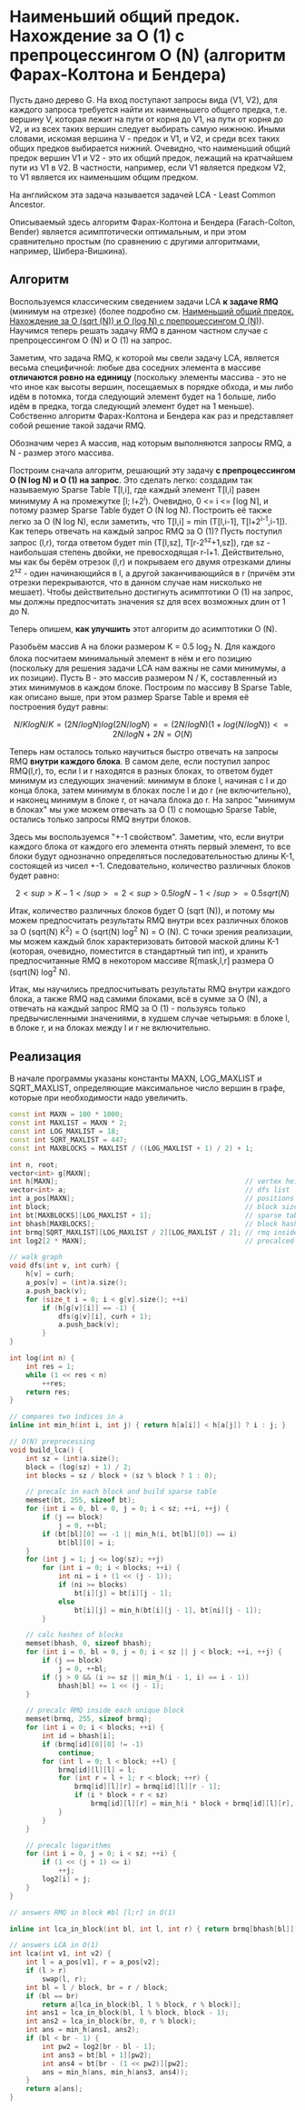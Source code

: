 # Наименьший общий предок. Нахождение за O (1) с препроцессингом O (N) (алгоритм Фарах-Колтона и Бендера)

Пусть дано дерево G. На вход поступают запросы вида (V1, V2), для каждого запроса требуется найти их наименьшего общего предка, т.е. вершину V, которая лежит на пути от корня до V1, на пути от корня до V2, и из всех таких вершин следует выбирать самую нижнюю. Иными словами, искомая вершина V - предок и V1, и V2, и среди всех таких общих предков выбирается нижний. Очевидно, что наименьший общий предок вершин V1 и V2 - это их общий предок, лежащий на кратчайшем пути из V1 в V2. В частности, например, если V1 является предком V2, то V1 является их наименьшим общим предком.

На английском эта задача называется задачей LCA - Least Common Ancestor.

Описываемый здесь алгоритм Фарах-Колтона и Бендера (Farach-Colton, Bender) является асимптотически оптимальным, и при этом сравнительно простым (по сравнению с другими алгоритмами, например, Шибера-Вишкина).

## Алгоритм

Воспользуемся классическим сведением задачи LCA **к задаче RMQ** (минимум на отрезке) (более подробно см. [Наименьший общий предок. Нахождение за O (sqrt (N)) и O (log N) с препроцессингом O (N)](lca)). Научимся теперь решать задачу RMQ в данном частном случае с препроцессингом O (N) и O (1) на запрос.

Заметим, что задача RMQ, к которой мы свели задачу LCA, является весьма специфичной: любые два соседних элемента в массиве **отличаются ровно на единицу** (поскольку элементы массива - это не что иное как высоты вершин, посещаемых в порядке обхода, и мы либо идём в потомка, тогда следующий элемент будет на 1 больше, либо идём в предка, тогда следующий элемент будет на 1 меньше). Собственно алгоритм Фарах-Колтона и Бендера как раз и представляет собой решение такой задачи RMQ.

Обозначим через A массив, над которым выполняются запросы RMQ, а N - размер этого массива.

Построим сначала алгоритм, решающий эту задачу **с препроцессингом O (N log N) и O (1) на запрос**. Это сделать легко: создадим так называемую Sparse Table T[l,i], где каждый элемент T[l,i] равен минимуму A на промежутке [l; l+2<sup>i</sup>). Очевидно, 0 <= i <= &lceil;log N&rceil;, и потому размер Sparse Table будет O (N log N). Построить её также легко за O (N log N), если заметить, что T[l,i] = min (T[l,i-1], T[l+2<sup>i-1</sup>,i-1]). Как теперь отвечать на каждый запрос RMQ за O (1)? Пусть поступил запрос (l,r), тогда ответом будет min (T[l,sz], T[r-2<sup>sz</sup>+1,sz]), где sz - наибольшая степень двойки, не превосходящая r-l+1. Действительно, мы как бы берём отрезок (l,r) и покрываем его двумя отрезками длины 2<sup>sz</sup> - один начинающийся в l, а другой заканчивающийся в r (причём эти отрезки перекрываются, что в данном случае нам нисколько не мешает). Чтобы действительно достигнуть асимптотики O (1) на запрос, мы должны предпосчитать значения sz для всех возможных длин от 1 до N.

Теперь опишем, **как улучшить** этот алгоритм до асимптотики O (N).

Разобьём массив A на блоки размером K = 0.5 log<sub>2</sub> N. Для каждого блока посчитаем минимальный элемент в нём и его позицию (поскольку для решения задачи LCA нам важны не сами минимумы, а их позиции). Пусть B - это массив размером N / K, составленный из этих минимумов в каждом блоке. Построим по массиву B Sparse Table, как описано выше, при этом размер Sparse Table и время её построения будут равны:

$$
N/K log N/K = (2N / log N) log (2N / log N) =
= (2N / log N) (1 + log (N / log N)) <= 2N / log N + 2N = O (N)
$$

Теперь нам осталось только научиться быстро отвечать на запросы RMQ **внутри каждого блока**. В самом деле, если поступил запрос RMQ(l,r), то, если l и r находятся в разных блоках, то ответом будет минимум из следующих значений: минимум в блоке l, начиная с l и до конца блока, затем минимум в блоках после l и до r (не включительно), и наконец минимум в блоке r, от начала блока до r. На запрос "минимум в блоках" мы уже можем отвечать за O (1) с помощью Sparse Table, остались только запросы RMQ внутри блоков.

Здесь мы воспользуемся "+-1 свойством". Заметим, что, если внутри каждого блока от каждого его элемента отнять первый элемент, то все блоки будут однозначно определяться последовательностью длины K-1, состоящей из чисел +-1. Следовательно, количество различных блоков будет равно:

$$
2<sup>K-1</sup> = 2<sup>0.5 log N - 1</sup> = 0.5 sqrt(N)
$$

Итак, количество различных блоков будет O (sqrt (N)), и потому мы можем предпосчитать результаты RMQ внутри всех различных блоков за O (sqrt(N) K<sup>2</sup>) = O (sqrt(N) log<sup>2</sup> N) = O (N). С точки зрения реализации, мы можем каждый блок характеризовать битовой маской длины K-1 (которая, очевидно, поместится в стандартный тип int), и хранить предпосчитанные RMQ в некотором массиве R[mask,l,r] размера O (sqrt(N) log<sup>2</sup> N).

Итак, мы научились предпосчитывать результаты RMQ внутри каждого блока, а также RMQ над самими блоками, всё в сумме за O (N), а отвечать на каждый запрос RMQ за O (1) - пользуясь только предвычисленными значениями, в худшем случае четырьмя: в блоке l, в блоке r, и на блоках между l и r не включительно.

## Реализация

В начале программы указаны константы MAXN, LOG_MAXLIST и SQRT_MAXLIST, определяющие максимальное число вершин в графе, которые при необходимости надо увеличить.

<!--- TODO: specify code snippet id -->
``` cpp
const int MAXN = 100 * 1000;
const int MAXLIST = MAXN * 2;
const int LOG_MAXLIST = 18;
const int SQRT_MAXLIST = 447;
const int MAXBLOCKS = MAXLIST / ((LOG_MAXLIST + 1) / 2) + 1;

int n, root;
vector<int> g[MAXN];
int h[MAXN];                                              // vertex height
vector<int> a;                                            // dfs list
int a_pos[MAXN];                                          // positions in dfs list
int block;                                                // block size = 0.5 log A.size()
int bt[MAXBLOCKS][LOG_MAXLIST + 1];                       // sparse table on blocks (relative minimum positions in blocks)
int bhash[MAXBLOCKS];                                     // block hashes
int brmq[SQRT_MAXLIST][LOG_MAXLIST / 2][LOG_MAXLIST / 2]; // rmq inside each block, indexed by block hash
int log2[2 * MAXN];                                       // precalced logarithms (floored values)

// walk graph
void dfs(int v, int curh) {
    h[v] = curh;
    a_pos[v] = (int)a.size();
    a.push_back(v);
    for (size_t i = 0; i < g[v].size(); ++i)
        if (h[g[v][i]] == -1) {
            dfs(g[v][i], curh + 1);
            a.push_back(v);
        }
}

int log(int n) {
    int res = 1;
    while (1 << res < n)
        ++res;
    return res;
}

// compares two indices in a
inline int min_h(int i, int j) { return h[a[i]] < h[a[j]] ? i : j; }

// O(N) preprocessing
void build_lca() {
    int sz = (int)a.size();
    block = (log(sz) + 1) / 2;
    int blocks = sz / block + (sz % block ? 1 : 0);

    // precalc in each block and build sparse table
    memset(bt, 255, sizeof bt);
    for (int i = 0, bl = 0, j = 0; i < sz; ++i, ++j) {
        if (j == block)
            j = 0, ++bl;
        if (bt[bl][0] == -1 || min_h(i, bt[bl][0]) == i)
            bt[bl][0] = i;
    }
    for (int j = 1; j <= log(sz); ++j)
        for (int i = 0; i < blocks; ++i) {
            int ni = i + (1 << (j - 1));
            if (ni >= blocks)
                bt[i][j] = bt[i][j - 1];
            else
                bt[i][j] = min_h(bt[i][j - 1], bt[ni][j - 1]);
        }

    // calc hashes of blocks
    memset(bhash, 0, sizeof bhash);
    for (int i = 0, bl = 0, j = 0; i < sz || j < block; ++i, ++j) {
        if (j == block)
            j = 0, ++bl;
        if (j > 0 && (i >= sz || min_h(i - 1, i) == i - 1))
            bhash[bl] += 1 << (j - 1);
    }

    // precalc RMQ inside each unique block
    memset(brmq, 255, sizeof brmq);
    for (int i = 0; i < blocks; ++i) {
        int id = bhash[i];
        if (brmq[id][0][0] != -1)
            continue;
        for (int l = 0; l < block; ++l) {
            brmq[id][l][l] = l;
            for (int r = l + 1; r < block; ++r) {
                brmq[id][l][r] = brmq[id][l][r - 1];
                if (i * block + r < sz)
                    brmq[id][l][r] = min_h(i * block + brmq[id][l][r], i * block + r) - i * block;
            }
        }
    }

    // precalc logarithms
    for (int i = 0, j = 0; i < sz; ++i) {
        if (1 << (j + 1) <= i)
            ++j;
        log2[i] = j;
    }
}

// answers RMQ in block #bl [l;r] in O(1)

inline int lca_in_block(int bl, int l, int r) { return brmq[bhash[bl]][l][r] + bl * block; }

// answers LCA in O(1)
int lca(int v1, int v2) {
    int l = a_pos[v1], r = a_pos[v2];
    if (l > r)
        swap(l, r);
    int bl = l / block, br = r / block;
    if (bl == br)
        return a[lca_in_block(bl, l % block, r % block)];
    int ans1 = lca_in_block(bl, l % block, block - 1);
    int ans2 = lca_in_block(br, 0, r % block);
    int ans = min_h(ans1, ans2);
    if (bl < br - 1) {
        int pw2 = log2[br - bl - 1];
        int ans3 = bt[bl + 1][pw2];
        int ans4 = bt[br - (1 << pw2)][pw2];
        ans = min_h(ans, min_h(ans3, ans4));
    }
    return a[ans];
}
```
